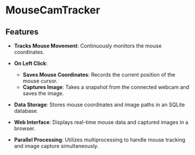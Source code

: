 # MouseCamTracker

## Features

- **Tracks Mouse Movement**: Continuously monitors the mouse coordinates.

- **On Left Click**:
  - **Saves Mouse Coordinates**: Records the current position of the mouse cursor.
  - **Captures Image**: Takes a snapshot from the connected webcam and saves the image.

- **Data Storage**: Stores mouse coordinates and image paths in an SQLite database.

- **Web Interface**: Displays real-time mouse data and captured images in a browser.

- **Parallel Processing**: Utilizes multiprocessing to handle mouse tracking and image capture simultaneously.

